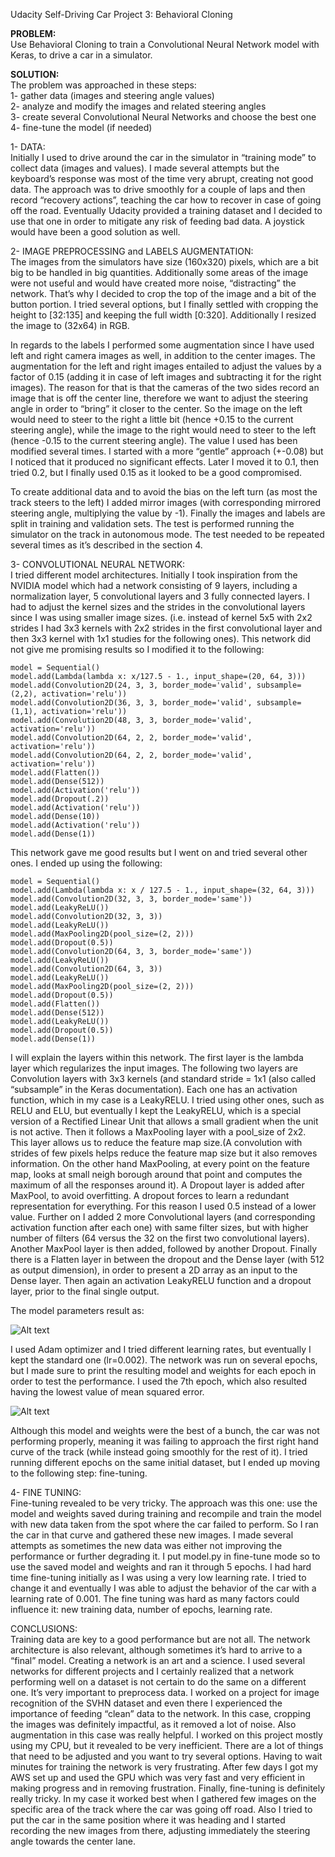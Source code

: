Udacity Self-Driving Car Project 3: Behavioral Cloning

<b>PROBLEM:</b> <br>
Use Behavioral Cloning to train a Convolutional Neural Network model with Keras, to drive a car in a simulator.


<b>SOLUTION:</b><br>
The problem was approached in these steps:<br>
1- gather data (images and steering angle values)<br>
2- analyze and modify the images and related steering angles<br>
3- create several Convolutional Neural Networks and choose the best one<br>
4- fine-tune the model (if needed)<br>

1- DATA:<br>
Initially I used to drive around the car in the simulator in “training mode” to collect data (images and values). I made several attempts but the keyboard’s response was most of the time very abrupt, creating not good data.
The approach was to drive smoothly for a couple of laps and then record “recovery actions”, teaching the car how to recover in case of going off the road.
Eventually Udacity provided a training dataset and I decided to use that one in order to mitigate any risk of feeding bad data. A joystick would have been a good solution as well.


2- IMAGE PREPROCESSING and LABELS AUGMENTATION:<br>
The images from the simulators have size (160x320) pixels, which are a bit big to be handled in big quantities.
Additionally some areas of the image were not useful and would have created more noise, “distracting” the network. 
That’s why I decided to crop the top of the image and a bit of the button portion. I tried several options, but I finally settled with cropping the height to [32:135] and keeping the full width [0:320].
Additionally I resized the image to (32x64) in RGB.

In regards to the labels I performed some augmentation since I have used left and right camera images as well, in addition to the center images.
The augmentation for the left and right images entailed to adjust the values by a factor of 0.15 (adding it in case of left images and subtracting it for the right images).
The reason for that is that the cameras of the two sides record an image that is off the center line, therefore we want to adjust the steering angle in order to “bring” it closer to the center.
So the image on the left would need to steer to the right a little bit (hence +0.15 to the current steering angle), while the image to the right would need to steer to the left (hence -0.15 to the current steering angle).
The value I used has been modified several times. I started with a more “gentle” approach (+-0.08) but I noticed that it produced no significant effects. Later I moved it to 0.1, then tried 0.2, but I finally used 0.15 as it looked to be a good compromised.

 To create additional data and to avoid the bias on the left turn (as most the track steers to the left) I added mirror images (with corresponding mirrored steering angle, multiplying the value by -1).
Finally the images and labels are split in training and validation sets. The test is performed running the simulator on the track in autonomous mode.
The test needed to be repeated several times as it’s described in the section 4.

3- CONVOLUTIONAL NEURAL NETWORK:<br>
I tried different model architectures. Initially I took inspiration from the NVIDIA model which had a network consisting of 9 layers, including a normalization layer, 5 convolutional layers
and 3 fully connected layers.
I had to adjust the kernel sizes and the strides in the convolutional layers since I was using smaller image sizes. (i.e. instead of kernel 5x5 with 2x2 strides I had 3x3 kernels with 2x2 strides in the first convolutional layer and then 3x3 kernel with 1x1 studies for the following ones). 
This network did not give me promising results so I modified it to the following:

    model = Sequential()
    model.add(Lambda(lambda x: x/127.5 - 1., input_shape=(20, 64, 3)))
    model.add(Convolution2D(24, 3, 3, border_mode='valid', subsample=(2,2), activation='relu'))
    model.add(Convolution2D(36, 3, 3, border_mode='valid', subsample=(1,1), activation='relu'))
    model.add(Convolution2D(48, 3, 3, border_mode='valid', activation='relu'))
    model.add(Convolution2D(64, 2, 2, border_mode='valid', activation='relu'))
    model.add(Convolution2D(64, 2, 2, border_mode='valid', activation='relu'))
    model.add(Flatten())
    model.add(Dense(512))
    model.add(Activation('relu'))
    model.add(Dropout(.2))
    model.add(Activation('relu'))
    model.add(Dense(10))
    model.add(Activation('relu'))
    model.add(Dense(1))

This network gave me good results but I went on and tried several other ones. I ended up using the following:

    model = Sequential()
    model.add(Lambda(lambda x: x / 127.5 - 1., input_shape=(32, 64, 3)))
    model.add(Convolution2D(32, 3, 3, border_mode='same'))
    model.add(LeakyReLU())
    model.add(Convolution2D(32, 3, 3))
    model.add(LeakyReLU())
    model.add(MaxPooling2D(pool_size=(2, 2)))
    model.add(Dropout(0.5))
    model.add(Convolution2D(64, 3, 3, border_mode='same'))
    model.add(LeakyReLU())
    model.add(Convolution2D(64, 3, 3))
    model.add(LeakyReLU())
    model.add(MaxPooling2D(pool_size=(2, 2)))
    model.add(Dropout(0.5))
    model.add(Flatten())
    model.add(Dense(512))
    model.add(LeakyReLU())
    model.add(Dropout(0.5))
    model.add(Dense(1))

I will explain the layers within this network.
The first layer is the lambda layer which regularizes the input images.
The following two layers are Convolution layers with 3x3 kernels (and standard stride = 1x1 (also called “subsample” in the Keras documentation).
Each one has an activation function, which in my case is a LeakyRELU. I tried using other ones, such as RELU and ELU, but eventually I kept the LeakyRELU, which is a special version of a Rectified Linear Unit that allows a small gradient when the unit is not active.
Then it follows a MaxPooling layer with a pool_size of 2x2.
This layer allows us to reduce the feature map size.(A convolution with strides of few pixels helps reduce the feature map size but it also removes information. On the other hand MaxPooling, at every point on the feature map, looks at small neigh borough around that point and computes the maximum of all the responses around it).
A Dropout layer is added after MaxPool, to avoid overfitting. A dropout forces to learn a redundant representation for everything. For this reason I used 0.5 instead of a lower value.
Further on I added 2 more Convolutional layers (and corresponding activation function after each one) with same filter sizes, but with higher number of filters (64 versus the 32 on the first two convolutional layers).
Another MaxPool layer is then added, followed by another Dropout.
Finally there is a Flatten layer in between the dropout and the Dense layer (with 512 as output dimension), in order to present a 2D array as an input to the Dense layer.
Then again an activation LeakyRELU function and a dropout layer, prior to the final single output.

The model parameters result as:

![Alt text](https://cloud.githubusercontent.com/assets/13647664/21406075/b94b5806-c797-11e6-9571-6aff694a7d2c.png)


I used Adam optimizer and I tried different learning rates, but eventually I kept the standard one (lr=0.002).
The network was run on several epochs, but I made sure to print the resulting model and weights for each epoch in order to test the performance.
I used the 7th epoch, which also resulted having the lowest value of mean squared error.

![Alt text](https://cloud.githubusercontent.com/assets/13647664/21406366/40f3de3a-c799-11e6-9ac6-9f7cb3eae549.png)


Although this model and weights were the best of a bunch, the car was not performing properly, meaning it was failing to approach the first right hand curve of the track (while instead going smoothly for the rest of it).
I tried running different epochs on the same initial dataset, but I ended up moving to the following step: fine-tuning.


4- FINE TUNING:<br>
Fine-tuning revealed to be very tricky. 
The approach was this one: use the model and weights saved during training and recompile and train the model with new data taken from the spot where the car failed to perform. 
So I ran the car in that curve and gathered these new images. I made several attempts as sometimes the new data was either not improving the performance or further degrading it.
I put model.py in fine-tune mode so to use the saved model and weights and ran it through 5 epochs.
I had hard time fine-tuning initially as I was using a very low learning rate. I tried to change it and eventually I was able to adjust the behavior of the car with a learning rate of 0.001.
The fine tuning was hard as many factors could influence it: new training data, number of epochs, learning rate.


CONCLUSIONS:<br>
Training data are key to a good performance but are not all. The network architecture is also relevant, although sometimes it’s hard to arrive to a “final” model. Creating a network is an art and a science. I used several networks for different projects and I certainly realized that a network performing well on a dataset is not certain to do the same on a different one.
It’s very important to preprocess data. I worked on a project for image recognition of the SVHN dataset and even there I experienced the importance of feeding “clean” data to the network.
In this case, cropping the images was definitely impactful, as it removed a lot of noise.
Also augmentation in this case was really helpful.
I worked on this project mostly using my CPU, but it revealed to be very inefficient. There are a lot of things that need to be adjusted and you want to try several options. Having to wait minutes for training the network is very frustrating.
After few days I got my AWS set up and used the GPU which was very fast and very efficient in making progress and in removing frustration.
Finally, fine-tuning is definitely really tricky. In my case it worked best when I gathered few images on the specific area of the track where the car was going off road. Also I tried to put the car in the same position where it was heading and I started recording the new images from there, adjusting immediately the steering angle towards the center lane.
